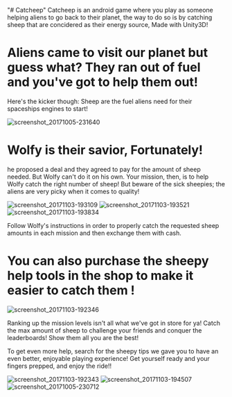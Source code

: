 "# Catcheep" 
Catcheep is an android game where you play as someone helping aliens to go back to their planet, the way to do so is by catching sheep that are concidered as their energy source, Made with Unity3D!

# Aliens came to visit our planet but guess what? They ran out of fuel and you've got to help them out! 
Here's the kicker though: Sheep are the fuel aliens need for their spaceships engines to start!

![screenshot_20171005-231640](https://user-images.githubusercontent.com/17766221/33531668-9eea2b6c-d890-11e7-989c-b1c363817e6c.png)

# Wolfy is their savior, Fortunately!
he proposed a deal and they agreed to pay for the amount of sheep needed. But Wolfy can't do it on his own. Your mission, then, is to help Wolfy catch the right number of sheep! But beware of the sick sheepies; the aliens are very picky when it comes to quality! 

![screenshot_20171103-193109](https://user-images.githubusercontent.com/17766221/33531680-b5c650f4-d890-11e7-96d8-94987c4291b2.png)
![screenshot_20171103-193521](https://user-images.githubusercontent.com/17766221/33531681-b5ebdd56-d890-11e7-9c21-7ad3d8daa74b.png)
![screenshot_20171103-193834](https://user-images.githubusercontent.com/17766221/33531682-b6137438-d890-11e7-8a47-56df292bcac4.png)

Follow Wolfy's instructions in order to properly catch the requested sheep amounts in each mission and then exchange them with cash. 

# You can also purchase the sheepy help tools in the shop to make it easier to catch them ! 

![screenshot_20171103-192346](https://user-images.githubusercontent.com/17766221/33531713-2b263d78-d891-11e7-9082-8df2098b928a.png)

Ranking up the mission levels isn't all what we've got in store for ya! Catch the max amount of sheep to challenge your friends and conquer the leaderboards! Show them all you are the best!

To get even more help, search for the sheepy tips we gave you to have an even better, enjoyable playing experience! Get yourself ready and your fingers prepped, and enjoy the ride!!

![screenshot_20171103-192343](https://user-images.githubusercontent.com/17766221/33531677-b51e3202-d890-11e7-91d6-7ed6bc2ce323.png)
![screenshot_20171103-194507](https://user-images.githubusercontent.com/17766221/33531683-b6395522-d890-11e7-9ce4-e70c7aaf0b4b.png)
![screenshot_20171005-230712](https://user-images.githubusercontent.com/17766221/33531684-b65ea872-d890-11e7-981e-41f9b9becf69.png)
